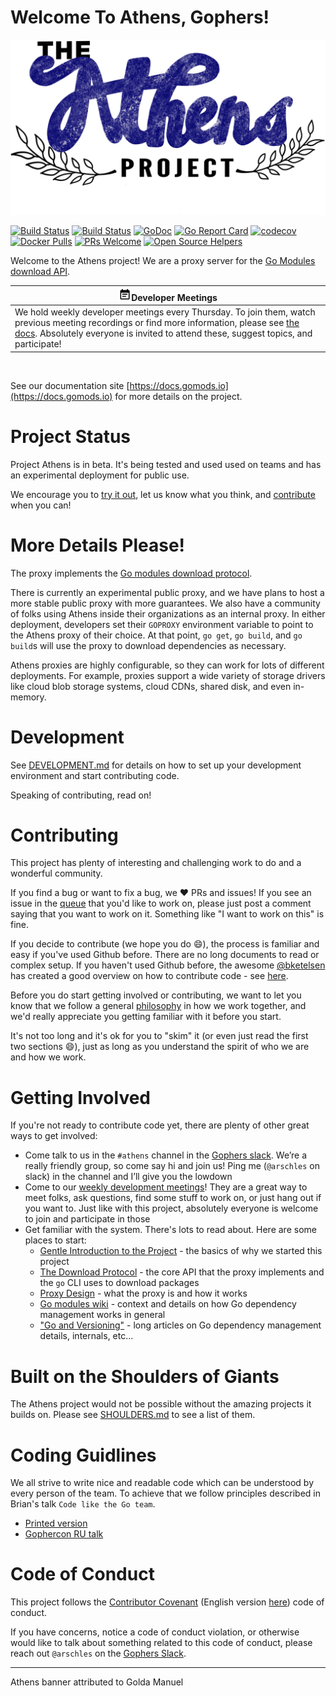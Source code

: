 # Welcome To Athens, Gophers!

![Athens Banner](./docs/static/banner.png)

[![Build Status](https://travis-ci.org/gomods/athens.svg?branch=master)](https://travis-ci.org/gomods/athens)
[![Build Status](https://dev.azure.com/gomods/athens/_apis/build/status/gomods.athens?branchName=master)](https://dev.azure.com/gomods/athens/_build/latest?definitionId=1&branchName=master)
[![GoDoc](https://godoc.org/github.com/gomods/athens?status.svg)](https://godoc.org/github.com/gomods/athens)
[![Go Report Card](https://goreportcard.com/badge/github.com/gomods/athens)](https://goreportcard.com/report/github.com/gomods/athens)
[![codecov](https://codecov.io/gh/gomods/athens/branch/master/graph/badge.svg)](https://codecov.io/gh/gomods/athens)
[![Docker Pulls](https://img.shields.io/docker/pulls/gomods/athens.svg?maxAge=604800)](https://hub.docker.com/r/gomods/athens/)
[![PRs Welcome](https://img.shields.io/badge/PRs-welcome-brightgreen.svg)](http://makeapullrequest.com)
[![Open Source Helpers](https://www.codetriage.com/gomods/athens/badges/users.svg)](https://www.codetriage.com/gomods/athens)

Welcome to the Athens project! We are a proxy server for the [Go Modules download API](https://docs.gomods.io/intro/protocol/).

|<img src="docs/static/meeting-icon.svg" alt="Developer Meetings" width="20" height="20" />Developer Meetings|
|------------------|
|We hold weekly developer meetings every Thursday. To join them, watch previous meeting recordings or find more information, please see [the docs](https://docs.gomods.io/contributing/community/developer-meetings/). Absolutely everyone is invited to attend these, suggest topics, and participate!|
</br>

See our documentation site [https://docs.gomods.io](https://docs.gomods.io) for more details on the project.

# Project Status

Project Athens is in beta. It's being tested and used used on teams and has an experimental deployment for public use.

We encourage you to [try it out](https://docs.gomods.io/install/), let us know what you think, and [contribute](#contributing) when you can!

# More Details Please!

The proxy implements the [Go modules download protocol](https://docs.gomods.io/intro/protocol/).

There is currently an experimental public proxy, and we have plans to host a more stable public proxy with more guarantees. We also have a community of folks using Athens inside their organizations as an internal proxy. In either deployment, developers set their `GOPROXY` environment variable to point to the Athens proxy of their choice. At that point, `go get`, `go build`, and `go build`s will use the proxy to download dependencies as necessary.

Athens proxies are highly configurable, so they can work for lots of different deployments. For example, proxies support a wide variety of storage drivers like cloud blob storage systems, cloud CDNs, shared disk, and even in-memory.

# Development

See [DEVELOPMENT.md](./DEVELOPMENT.md) for details on how to set up your development environment and start contributing code.

Speaking of contributing, read on!

# Contributing

This project has plenty of interesting and challenging work to do and a wonderful community.

If you find a bug or want to fix a bug, we :heart: PRs and issues! If you see an issue
in the [queue](https://github.com/gomods/athens/issues) that you'd like to work on, please just post a comment saying that you want to work on it. Something like "I want to work on this" is fine.

If you decide to contribute (we hope you do :smile:), the process is familiar and easy if you've used Github before. There are no long documents to read or complex setup. If you haven't used Github before, the awesome [@bketelsen](https://github.com/bketelsen) has created a good overview on how to contribute code - see [here](https://www.youtube.com/watch?v=bgSDcTyysRc).

Before you do start getting involved or contributing, we want to let you know that we follow a general [philosophy](./PHILOSOPHY.md) in how we work together, and we'd really appreciate you getting familiar with it before you start.

It's not too long and it's ok for you to "skim" it (or even just read the first two sections :smile:), just as long as you understand the spirit of who we are and how we work.

# Getting Involved

If you're not ready to contribute code yet, there are plenty of other great ways to get involved:

- Come talk to us in the `#athens` channel in the [Gophers slack](http://gophers.slack.com/). We’re a really friendly group, so come say hi and join us! Ping me (`@arschles` on slack) in the channel and I’ll give you the lowdown
- Come to our [weekly development meetings](https://docs.google.com/document/d/1xpvgmR1Fq4iy1j975Tb4H_XjeXUQUOAvn0FximUzvIk/edit#)! They are a great way to meet folks, ask questions, find some stuff to work on, or just hang out if you want to. Just like with this project, absolutely everyone is welcome to join and participate in those
- Get familiar with the system. There's lots to read about. Here are some places to start:
    - [Gentle Introduction to the Project](https://medium.com/@arschles/project-athens-c80606497ce1) - the basics of why we started this project
    - [The Download Protocol](https://medium.com/@arschles/project-athens-the-download-protocol-2b346926a818) - the core API that the proxy implements and the `go` CLI uses to download packages
    - [Proxy Design](https://docs.gomods.io/design/proxy/) - what the proxy is and how it works
    - [Go modules wiki](https://github.com/golang/go/wiki/Modules) - context and details on how Go dependency management works in general
    - ["Go and Versioning"](https://research.swtch.com/vgo) - long articles on Go dependency management details, internals, etc...

# Built on the Shoulders of Giants

The Athens project would not be possible without the amazing projects it builds on. Please see
[SHOULDERS.md](./SHOULDERS.md) to see a list of them.

# Coding Guidlines

We all strive to write nice and readable code which can be understood by every person of the team. To achieve that we follow principles described in Brian's talk `Code like the Go team`.

- [Printed version](https://learn-golang.com/en/goteam/)
- [Gophercon RU talk](https://www.youtube.com/watch?v=MzTcsI6tn-0)

# Code of Conduct

This project follows the [Contributor Covenant](https://www.contributor-covenant.org/) (English version [here](./CODE_OF_CONDUCT.md)) code of conduct.

If you have concerns, notice a code of conduct violation, or otherwise would like to talk about something
related to this code of conduct, please reach out `@arschles` on the [Gophers Slack](https://gophers.slack.com/).

---
Athens banner attributed to Golda Manuel
